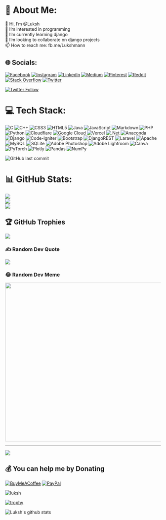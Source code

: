 # 💫 About Me:
👋 Hi, I’m @Luksh<br>👀 I’m interested in programming<br>🌱 I’m currently learning django<br>💞️ I’m looking to collaborate on django projects<br>📫 How to reach me: fb.me/Lukshmann


## 🌐 Socials:
[![Facebook](https://img.shields.io/badge/Facebook-%231877F2.svg?logo=Facebook&logoColor=white)](https://facebook.com/Lukshmann) [![Instagram](https://img.shields.io/badge/Instagram-%23E4405F.svg?logo=Instagram&logoColor=white)](https://instagram.com/lukshmann) [![LinkedIn](https://img.shields.io/badge/LinkedIn-%230077B5.svg?logo=linkedin&logoColor=white)](https://linkedin.com/in/luksh) [![Medium](https://img.shields.io/badge/Medium-12100E?logo=medium&logoColor=white)](https://medium.com/@Luksh) [![Pinterest](https://img.shields.io/badge/Pinterest-%23E60023.svg?logo=Pinterest&logoColor=white)](https://pinterest.com/luksh) [![Reddit](https://img.shields.io/badge/Reddit-%23FF4500.svg?logo=Reddit&logoColor=white)](https://reddit.com/user/luksh) [![Stack Overflow](https://img.shields.io/badge/-Stackoverflow-FE7A16?logo=stack-overflow&logoColor=white)](https://stackoverflow.com/users/luksh) [![Twitter](https://img.shields.io/badge/Twitter-%231DA1F2.svg?logo=Twitter&logoColor=white)](https://twitter.com/Beluksh) 

[![Twitter Follow](https://img.shields.io/twitter/follow/Beluksh?color=1DA1F2&logo=twitter&style=for-the-badge)](https://twitter.com/intent/follow?original_referer=https%3A%2F%2Fgithub.com%2FBeluksh&screen_name=Beluksh)

# 💻 Tech Stack:
![C](https://img.shields.io/badge/c-%2300599C.svg?style=flat&logo=c&logoColor=white) ![C++](https://img.shields.io/badge/c++-%2300599C.svg?style=flat&logo=c%2B%2B&logoColor=white) ![CSS3](https://img.shields.io/badge/css3-%231572B6.svg?style=flat&logo=css3&logoColor=white) ![HTML5](https://img.shields.io/badge/html5-%23E34F26.svg?style=flat&logo=html5&logoColor=white) ![Java](https://img.shields.io/badge/java-%23ED8B00.svg?style=flat&logo=java&logoColor=white) ![JavaScript](https://img.shields.io/badge/javascript-%23323330.svg?style=flat&logo=javascript&logoColor=%23F7DF1E) ![Markdown](https://img.shields.io/badge/markdown-%23000000.svg?style=flat&logo=markdown&logoColor=white) ![PHP](https://img.shields.io/badge/php-%23777BB4.svg?style=flat&logo=php&logoColor=white) ![Python](https://img.shields.io/badge/python-3670A0?style=flat&logo=python&logoColor=ffdd54) ![Cloudflare](https://img.shields.io/badge/Cloudflare-F38020?style=flat&logo=Cloudflare&logoColor=white) ![Google Cloud](https://img.shields.io/badge/Google%20Cloud-%234285F4.svg?style=flat&logo=google-cloud&logoColor=white) ![Vercel](https://img.shields.io/badge/vercel-%23000000.svg?style=flat&logo=vercel&logoColor=white) ![.Net](https://img.shields.io/badge/.NET-5C2D91?style=flat&logo=.net&logoColor=white) ![Anaconda](https://img.shields.io/badge/Anaconda-%2344A833.svg?style=flat&logo=anaconda&logoColor=white) ![Django](https://img.shields.io/badge/django-%23092E20.svg?style=flat&logo=django&logoColor=white) ![Code-Igniter](https://img.shields.io/badge/CodeIgniter-%23EF4223.svg?style=flat&logo=codeIgniter&logoColor=white) ![Bootstrap](https://img.shields.io/badge/bootstrap-%23563D7C.svg?style=flat&logo=bootstrap&logoColor=white) ![DjangoREST](https://img.shields.io/badge/DJANGO-REST-ff1709?style=flat&logo=django&logoColor=white&color=ff1709&labelColor=gray) ![Laravel](https://img.shields.io/badge/laravel-%23FF2D20.svg?style=flat&logo=laravel&logoColor=white) ![Apache](https://img.shields.io/badge/apache-%23D42029.svg?style=flat&logo=apache&logoColor=white) ![MySQL](https://img.shields.io/badge/mysql-%2300f.svg?style=flat&logo=mysql&logoColor=white) ![SQLite](https://img.shields.io/badge/sqlite-%2307405e.svg?style=flat&logo=sqlite&logoColor=white) ![Adobe Photoshop](https://img.shields.io/badge/adobephotoshop-%2331A8FF.svg?style=flat&logo=adobephotoshop&logoColor=white) ![Adobe Lightroom](https://img.shields.io/badge/Adobe%20Lightroom-31A8FF.svg?style=flat&logo=Adobe%20Lightroom&logoColor=white) ![Canva](https://img.shields.io/badge/Canva-%2300C4CC.svg?style=flat&logo=Canva&logoColor=white) ![PyTorch](https://img.shields.io/badge/PyTorch-%23EE4C2C.svg?style=flat&logo=PyTorch&logoColor=white) ![Plotly](https://img.shields.io/badge/Plotly-%233F4F75.svg?style=flat&logo=plotly&logoColor=white) ![Pandas](https://img.shields.io/badge/pandas-%23150458.svg?style=flat&logo=pandas&logoColor=white) ![NumPy](https://img.shields.io/badge/numpy-%23013243.svg?style=flat&logo=numpy&logoColor=white)

![GitHub last commit](https://img.shields.io/github/last-commit/Luksh/Luksh)

# 📊 GitHub Stats:
![](https://github-readme-stats.vercel.app/api?username=luksh&theme=radical&hide_border=false&include_all_commits=true&count_private=true)<br/>
![](https://github-readme-streak-stats.herokuapp.com/?user=luksh&theme=radical&hide_border=false)<br/>
![](https://github-readme-stats.vercel.app/api/top-langs/?username=luksh&theme=radical&hide_border=false&include_all_commits=true&count_private=true&layout=compact)

## 🏆 GitHub Trophies
![](https://github-profile-trophy.vercel.app/?username=luksh&theme=radical&no-frame=false&no-bg=false&margin-w=4)

### ✍️ Random Dev Quote
![](https://quotes-github-readme.vercel.app/api?type=horizontal&theme=radical)

### 😂 Random Dev Meme
<img src="https://random-memer.herokuapp.com/" width="512px"/>

---
[![](https://visitcount.itsvg.in/api?id=luksh&icon=0&color=0)](https://visitcount.itsvg.in)

  ## 💰 You can help me by Donating
  [![BuyMeACoffee](https://img.shields.io/badge/Buy%20Me%20a%20Coffee-ffdd00?style=for-the-badge&logo=buy-me-a-coffee&logoColor=black)](https://buymeacoffee.com/luksh) [![PayPal](https://img.shields.io/badge/PayPal-00457C?style=for-the-badge&logo=paypal&logoColor=white)](https://paypal.me/luksh)
  
  <p><img align="center" src="https://github-readme-streak-stats.herokuapp.com/?user=luksh&" alt="luksh" /></p>

[![trophy](https://github-profile-trophy.vercel.app/?username=Luksh)](https://github.com/ryo-ma/github-profile-trophy)

<img align="left" alt="Luksh's github stats" src="https://github-readme-stats.vercel.app/api?username=Luksh&show_icons=truehide_border=true" />
